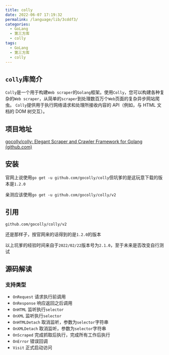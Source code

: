 ```yaml
---
title: colly
date: 2022-06-07 17:19:32
permalink: /language/lib/3cddf3/
categories:
  - GoLang
  - 第三方库
  - colly
tags:
  - GoLang
  - 第三方库
  - colly
---
```


## `colly`库简介

`Colly`是一个用于构建`Web scraper`的`Golang`框架。使用`Colly`，您可以构建各种复杂的`Web scraper`，从简单的`scraper`到处理数百万个`Web`页面的复杂异步网站爬虫。 `Colly`提供用于执行网络请求和处理所接收内容的 API（例如，与 HTML 文档的 DOM 树交互）。

<!-- more -->

## 项目地址

[gocolly/colly: Elegant Scraper and Crawler Framework for Golang (github.com)](https://github.com/gocolly/colly)

## 安装

官网上说使用`go get -u github.com/gocolly/colly`但坑爹的是这玩意下载的版本是`1.2.0`

亲测应该使用`go get -u github.com/gocolly/colly/v2`

## 引用

`github.com/gocolly/colly/v2`

还是那样子，按官网来的话得到的是`1.2.0`的版本

以上坑爹的经验时间来自于`2022/02/22`版本号为`2.1.0`，至于未来是否改变自行测试

## 源码解读

### 支持类型

- `OnRequest` 请求执行前调用
- `OnResponse` 响应返回之后调用
- `OnHTML` 监听执行`selector`
- `OnXML` 监听执行`selector`
- `OnHTMLDetach` 取消监听，参数为`selector`字符串
- `OnXMLDetach` 取消监听，参数为`selector`字符串
- `OnScraped` 完成抓取后执行，完成所有工作后执行
- `OnError` 错误回调
- `Visit` 正式启动访问
